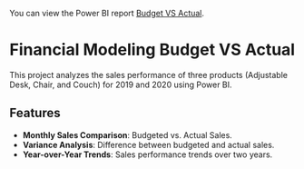 You can view the Power BI report [Budget VS Actual]([your_power_bi_report_link](https://app.powerbi.com/view?r=eyJrIjoiYTU2NTA5MDItZjNiMy00NWI4LTg0MzMtMTZjM2I0NWNkOTUxIiwidCI6ImQzM2I1MjRlLTAyMDEtNDY5Ni1hNjIzLWE5NTEzMjIyNmM4ZiJ9)).

# Financial Modeling Budget VS Actual

This project analyzes the sales performance of three products (Adjustable Desk, Chair, and Couch) for 2019 and 2020 using Power BI.

## Features

- **Monthly Sales Comparison**: Budgeted vs. Actual Sales.
- **Variance Analysis**: Difference between budgeted and actual sales.
- **Year-over-Year Trends**: Sales performance trends over two years.


